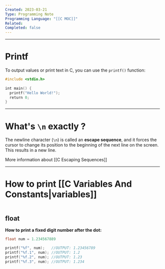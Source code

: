 ```yaml
---
Created: 2023-03-21
Type: Programming Note
Programming Language: "[[C MOC]]"
Related: 
Completed: false
---
```

---

# Printf
To output values or print text in C, you can use the `printf()` function:
``` C
#include <stdio.h>  
  
int main() {  
  printf("Hello World!");  
  return 0;  
}
```

---
# What's `\n` exactly ?
The newline character (`\n`) is called an **escape sequence**, and it forces the cursor to change its position to the beginning of the next line on the screen. This results in a new line.

More information about [[C Escaping Sequences]]

---
# How to print [[C Variables And Constants|variables]]

```c

```

## float 
**How to print a fixed digit number after the dot:**
```c 
float num = 1.234567889

printf("%f", num);   //OUTPUT: 1.23456789
printf("%f.1", num); //OUTPUT: 1.2
printf("%f.2", num); //OUTPUT: 1.23
printf("%f.3", num); //OUTPUT: 1.234

```